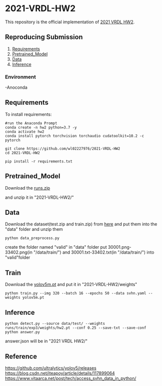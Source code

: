 # 2021-VRDL-HW2

This repository is the official implementation of [2021 VRDL HW2](https://competitions.codalab.org/competitions/35888?secret_key=7e3231e6-358b-4f06-a528-0e3c8f9e328e#participate-submit_results). 


## Reproducing Submission
1. [Requirements](#Requirements)
2. [Pretrained_Model](#Pretrained_Model)
3. [Data](#Data)
4. [Inference](#Inference)

### Environment
-Anoconda



## Requirements

To install requirements:

```setup
#run the Anaconda Prompt
conda create -n hw2 python=3.7 -y
conda activate hw2
conda install pytorch torchvision torchaudio cudatoolkit=10.2 -c pytorch

git clone https://github.com/wl02227976/2021-VRDL-HW2
cd 2021-VRDL-HW2

pip install -r requirements.txt
```

## Pretrained_Model
Download the [runs.zip](https://drive.google.com/drive/folders/1rcPvAKc6IzfcppW4ShS8HRmYsaB6llvk?usp=sharing)

and unzip it in "2021-VRDL-HW2/"



## Data
Download the dataset(test.zip and train.zip) from [here](https://drive.google.com/drive/folders/1rcPvAKc6IzfcppW4ShS8HRmYsaB6llvk?usp=sharing)
and put them into the "data" folder and unzip them

```data
python data_preprocess.py
```

create the folder named "valid" in "data" folder
put 30001.png-33402.png(in "/data/train/") and 30001.txt-33402.txt(in "/data/train/") into "valid"folder

## Train
Download the [yolov5m.pt](https://github.com/ultralytics/yolov5/releases)
and put it in "2021-VRDL-HW2/weights"
```Train
python train.py --img 320 --batch 16 --epochs 50 --data svhn.yaml --weights yolov5m.pt
```



## Inference
```Inference
python detect.py --source data/test/ --weights runs/train/exp3/weights/hw2.pt --conf 0.25 --save-txt --save-conf
python answer.py
```
answer.json will be in "2021 VRDL HW2/"


## Reference
https://github.com/ultralytics/yolov5/releases
https://blog.csdn.net/iteapoy/article/details/117899064
https://www.vitaarca.net/post/tech/access_svhn_data_in_python/






